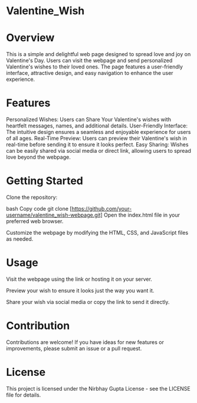 # Valentine_Wish
# Overview
This is a simple and delightful web page designed to spread love and joy on Valentine's Day. Users can visit the webpage and send personalized Valentine's wishes to their loved ones. The page features a user-friendly interface, attractive design, and easy navigation to enhance the user experience.

# Features
Personalized Wishes: Users can Share Your Valentine's wishes with heartfelt messages, names, and additional details.
User-Friendly Interface: The intuitive design ensures a seamless and enjoyable experience for users of all ages.
Real-Time Preview: Users can preview their Valentine's wish in real-time before sending it to ensure it looks perfect.
Easy Sharing: Wishes can be easily shared via social media or direct link, allowing users to spread love beyond the webpage.
# Getting Started
Clone the repository:

bash
Copy code
git clone [https://github.com/your-username/valentine_wish-webpage.git]
Open the index.html file in your preferred web browser.

Customize the webpage by modifying the HTML, CSS, and JavaScript files as needed.

# Usage
Visit the webpage using the link or hosting it on your server.

Preview your wish to ensure it looks just the way you want it.

Share your wish via social media or copy the link to send it directly.

# Contribution
Contributions are welcome! If you have ideas for new features or improvements, please submit an issue or a pull request.

# License
This project is licensed under the Nirbhay Gupta License - see the LICENSE file for details.

